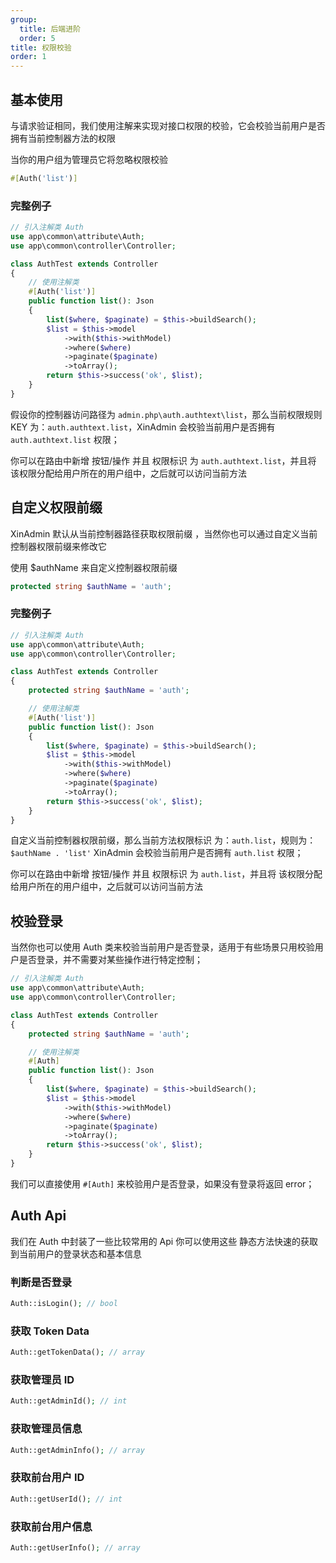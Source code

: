 ```yaml
---
group:
  title: 后端进阶
  order: 5
title: 权限校验
order: 1
---
```


## 基本使用

与请求验证相同，我们使用注解来实现对接口权限的校验，它会校验当前用户是否拥有当前控制器方法的权限

<Alert>
当你的用户组为管理员它将忽略权限校验
</Alert>

```php
#[Auth('list')]
```

### 完整例子

```php {8} | pure
// 引入注解类 Auth
use app\common\attribute\Auth;
use app\common\controller\Controller;

class AuthTest extends Controller
{
    // 使用注解类
    #[Auth('list')]
    public function list(): Json
    {
        list($where, $paginate) = $this->buildSearch();
        $list = $this->model
            ->with($this->withModel)
            ->where($where)
            ->paginate($paginate)
            ->toArray();
        return $this->success('ok', $list);
    }
}

```

假设你的控制器访问路径为 `admin.php\auth.authtext\list`，那么当前权限规则 KEY 为：`auth.authtext.list`，XinAdmin 会校验当前用户是否拥有 `auth.authtext.list` 权限；

你可以在路由中新增 按钮/操作 并且 权限标识 为 `auth.authtext.list`，并且将 该权限分配给用户所在的用户组中，之后就可以访问当前方法

## 自定义权限前缀

XinAdmin 默认从当前控制器路径获取权限前缀 ，当然你也可以通过自定义当前控制器权限前缀来修改它

使用 $authName 来自定义控制器权限前缀

```php
protected string $authName = 'auth';
```

### 完整例子

```php {7} | pure
// 引入注解类 Auth
use app\common\attribute\Auth;
use app\common\controller\Controller;

class AuthTest extends Controller
{
    protected string $authName = 'auth';

    // 使用注解类
    #[Auth('list')]
    public function list(): Json
    {
        list($where, $paginate) = $this->buildSearch();
        $list = $this->model
            ->with($this->withModel)
            ->where($where)
            ->paginate($paginate)
            ->toArray();
        return $this->success('ok', $list);
    }
}

```

自定义当前控制器权限前缀，那么当前方法权限标识 为：`auth.list`，规则为：`$authName . 'list'` XinAdmin 会校验当前用户是否拥有 `auth.list` 权限；

你可以在路由中新增 按钮/操作 并且 权限标识 为 `auth.list`，并且将 该权限分配给用户所在的用户组中，之后就可以访问当前方法

## 校验登录

当然你也可以使用 Auth 类来校验当前用户是否登录，适用于有些场景只用校验用户是否登录，并不需要对某些操作进行特定控制；

```php {10} | pure
// 引入注解类 Auth
use app\common\attribute\Auth;
use app\common\controller\Controller;

class AuthTest extends Controller
{
    protected string $authName = 'auth';

    // 使用注解类
    #[Auth]
    public function list(): Json
    {
        list($where, $paginate) = $this->buildSearch();
        $list = $this->model
            ->with($this->withModel)
            ->where($where)
            ->paginate($paginate)
            ->toArray();
        return $this->success('ok', $list);
    }
}

```

我们可以直接使用 `#[Auth]` 来校验用户是否登录，如果没有登录将返回 error；

## Auth Api

我们在 Auth 中封装了一些比较常用的 Api 你可以使用这些 静态方法快速的获取到当前用户的登录状态和基本信息

### 判断是否登录

```php
Auth::isLogin(); // bool
```

### 获取 Token Data

```php
Auth::getTokenData(); // array
```

### 获取管理员 ID

```php
Auth::getAdminId(); // int
```

### 获取管理员信息

```php
Auth::getAdminInfo(); // array
```

### 获取前台用户 ID

```php
Auth::getUserId(); // int
```

### 获取前台用户信息

```php
Auth::getUserInfo(); // array
```

